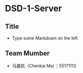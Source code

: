 # DSD-1-Server
## Title
  - Type some Markdown on the left
## Team Mumber
  - 马晨凯（Chenkai Ma）：55171113
